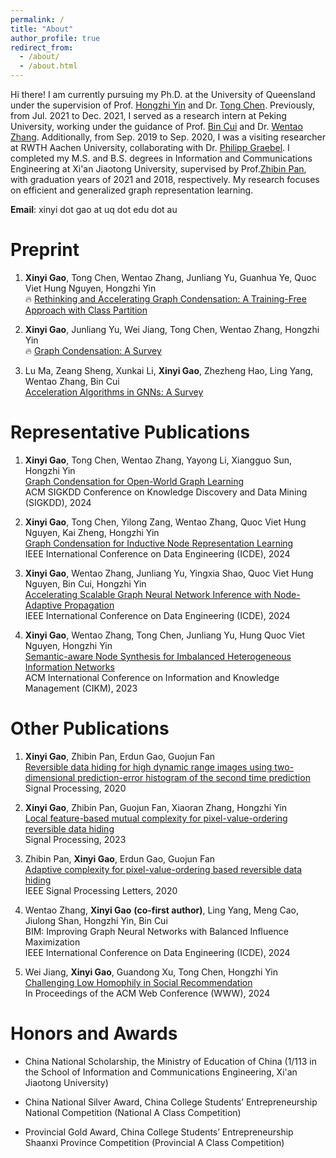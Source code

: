 ```yaml
---
permalink: /
title: "About"
author_profile: true
redirect_from: 
  - /about/
  - /about.html
---
```


Hi there! I am currently pursuing my Ph.D. at the University of Queensland under the supervision of Prof. [Hongzhi Yin](https://sites.google.com/view/hongzhi-yin/home) and Dr. [Tong Chen](https://researchers.uq.edu.au/researcher/27868). Previously, from Jul. 2021 to Dec. 2021, I served as a research intern at Peking University, working under the guidance of Prof. [Bin Cui](https://cuibinpku.github.io/) and Dr. [Wentao Zhang](https://zwt233.github.io/). Additionally, from Sep. 2019 to Sep. 2020, I was a visiting researcher at RWTH Aachen University, collaborating with Dr. [Philipp Graebel](https://www.lfb.rwth-aachen.de/en/institute/alumni/graebel/). I completed my M.S. and B.S. degrees in Information and Communications Engineering at Xi'an Jiaotong University, supervised by Prof.[Zhibin Pan](https://www.researchgate.net/profile/Zhibin-Pan-2), with graduation years of 2021 and 2018, respectively. My research focuses on efficient and generalized graph representation learning.

**Email**: xinyi dot gao at uq dot edu dot au 


Preprint
======
1. **Xinyi Gao**, Tong Chen, Wentao Zhang, Junliang Yu, Guanhua Ye, Quoc Viet Hung Nguyen, Hongzhi Yin  
🔥 [Rethinking and Accelerating Graph Condensation: A Training-Free Approach with Class Partition](https://arxiv.org/abs/2405.13707)


1.  **Xinyi Gao**, Junliang Yu, Wei Jiang, Tong Chen, Wentao Zhang, Hongzhi Yin  
🔥 [Graph Condensation: A Survey](https://arxiv.org/abs/2401.11720)


1. Lu Ma, Zeang Sheng, Xunkai Li, **Xinyi Gao**, Zhezheng Hao, Ling Yang, Wentao Zhang, Bin Cui  
[Acceleration Algorithms in GNNs: A Survey](https://arxiv.org/abs/2405.04114)




Representative Publications
======
1. **Xinyi Gao**, Tong Chen, Wentao Zhang, Yayong Li, Xiangguo Sun, Hongzhi Yin  
[Graph Condensation for Open-World Graph Learning](https://arxiv.org/abs/2405.17003)  
ACM SIGKDD Conference on Knowledge Discovery and Data Mining (SIGKDD), 2024

1. **Xinyi Gao**, Tong Chen, Yilong Zang, Wentao Zhang, Quoc Viet Hung Nguyen, Kai Zheng, Hongzhi Yin  
[Graph Condensation for Inductive Node Representation Learning](https://arxiv.org/abs/2307.15967)  
IEEE International Conference on Data Engineering (ICDE), 2024


1. **Xinyi Gao**, Wentao Zhang, Junliang Yu, Yingxia Shao, Quoc Viet Hung Nguyen, Bin Cui, Hongzhi Yin  
[Accelerating Scalable Graph Neural Network Inference with Node-Adaptive Propagation](https://arxiv.org/abs/2310.10998)  
IEEE International Conference on Data Engineering (ICDE), 2024


1. **Xinyi Gao**, Wentao Zhang, Tong Chen, Junliang Yu, Hung Quoc Viet Nguyen, Hongzhi Yin  
[Semantic-aware Node Synthesis for Imbalanced Heterogeneous Information Networks](https://arxiv.org/abs/2302.14061)  
ACM International Conference on Information and Knowledge Management (CIKM), 2023




Other Publications
======
1. **Xinyi Gao**, Zhibin Pan, Erdun Gao, Guojun Fan  
[Reversible data hiding for high dynamic range images using two-dimensional prediction-error histogram of the second time prediction](https://www.sciencedirect.com/science/article/pii/S0165168420301225)  
Signal Processing, 2020

1. **Xinyi Gao**, Zhibin Pan, Guojun Fan, Xiaoran Zhang, Hongzhi Yin  
[Local feature-based mutual complexity for pixel-value-ordering reversible data hiding](https://www.sciencedirect.com/science/article/pii/S0165168422003723)  
Signal Processing, 2023

1. Zhibin Pan, **Xinyi Gao**, Erdun Gao, Guojun Fan  
[Adaptive complexity for pixel-value-ordering based reversible data hiding](https://ieeexplore.ieee.org/document/9098041)  
IEEE Signal Processing Letters, 2020

1. Wentao Zhang, **Xinyi Gao** **(co-first author)**, Ling Yang, Meng Cao, Jiulong Shan, Hongzhi Yin, Bin Cui  
BIM: Improving Graph Neural Networks with Balanced Influence Maximization  
IEEE International Conference on Data Engineering (ICDE), 2024

1. Wei Jiang, **Xinyi Gao**, Guandong Xu, Tong Chen, Hongzhi Yin  
[Challenging Low Homophily in Social Recommendation](https://dl.acm.org/doi/abs/10.1145/3589334.3645460)  
In Proceedings of the ACM Web Conference (WWW), 2024






Honors and Awards
======
* China National Scholarship, the Ministry of Education of China 
(1/113 in the School of Information and Communications Engineering, Xi'an Jiaotong University)

* China National Silver Award, China College Students’ Entrepreneurship National Competition
(National A Class Competition)

* Provincial Gold Award, China College Students’ Entrepreneurship Shaanxi Province
Competition (Provincial A Class Competition)



<!-- Academic Experiences
======

**[2022.01-Present]** The University of Queensland (UQ), Ph.D. student. Supervisor: Prof. Hongzhi Yin

**[2021.06-2021.12]** Peking University (PKU), Research Intern. Supervisors: Prof. Bin Cui and Dr. Wentao Zhang

**[2018.06-2021.06]** Xi'an Jiaotong University (XJTU), M.S. in Information and Communications Engineering. Supervisor: Prof. Zhibin Pan

**[2014.09-2018.06]** Xi'an Jiaotong University (XJTU), B.S. in Information and Communications Engineering -->


